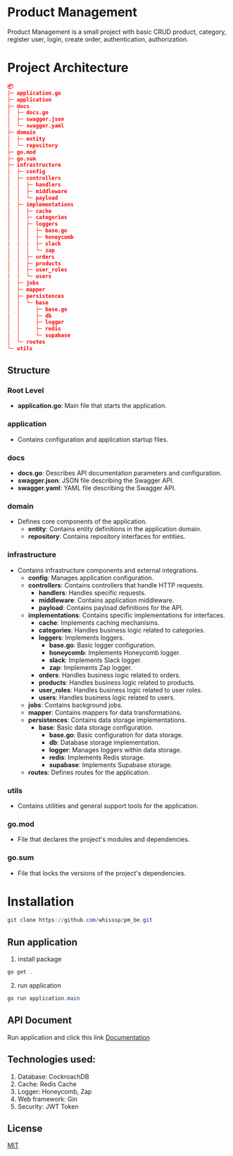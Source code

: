 # Product Management

Product Management is a small project with basic CRUD product, category, register user, login, create order, authentication, authorization.

# Project Architecture
```json
📦 
├─ application.go
├─ application
├─ docs
│  ├─ docs.go
│  ├─ swagger.json
│  └─ swagger.yaml
├─ domain
│  ├─ entity
│  └─ repository
├─ go.mod
├─ go.sum
├─ infrastructure
│  ├─ config
│  ├─ controllers
│  │  ├─ handlers
│  │  ├─ middleware
│  │  └─ payload
│  ├─ implementations
│  │  ├─ cache
│  │  ├─ categories
│  │  ├─ loggers
│  │  │  ├─ base.go
│  │  │  ├─ honeycomb
│  │  │  ├─ slack
│  │  │  └─ zap
│  │  ├─ orders
│  │  ├─ products
│  │  ├─ user_roles
│  │  └─ users
│  ├─ jobs
│  ├─ mapper
│  ├─ persistences
│  │  └─ base
│  │     ├─ base.go
│  │     ├─ db
│  │     ├─ logger
│  │     ├─ redis
│  │     └─ supabase
│  └─ routes
└─ utils
```

## Structure

### Root Level

- **application.go**: Main file that starts the application.

### application

- Contains configuration and application startup files.

### docs

- **docs.go**: Describes API documentation parameters and configuration.
- **swagger.json**: JSON file describing the Swagger API.
- **swagger.yaml**: YAML file describing the Swagger API.

### domain

- Defines core components of the application.
    - **entity**: Contains entity definitions in the application domain.
    - **repository**: Contains repository interfaces for entities.

### infrastructure

- Contains infrastructure components and external integrations.
    - **config**: Manages application configuration.
    - **controllers**: Contains controllers that handle HTTP requests.
        - **handlers**: Handles specific requests.
        - **middleware**: Contains application middleware.
        - **payload**: Contains payload definitions for the API.
    - **implementations**: Contains specific implementations for interfaces.
        - **cache**: Implements caching mechanisms.
        - **categories**: Handles business logic related to categories.
        - **loggers**: Implements loggers.
            - **base.go**: Basic logger configuration.
            - **honeycomb**: Implements Honeycomb logger.
            - **slack**: Implements Slack logger.
            - **zap**: Implements Zap logger.
        - **orders**: Handles business logic related to orders.
        - **products**: Handles business logic related to products.
        - **user_roles**: Handles business logic related to user roles.
        - **users**: Handles business logic related to users.
    - **jobs**: Contains background jobs.
    - **mapper**: Contains mappers for data transformations.
    - **persistences**: Contains data storage implementations.
        - **base**: Basic data storage configuration.
            - **base.go**: Basic configuration for data storage.
            - **db**: Database storage implementation.
            - **logger**: Manages loggers within data storage.
            - **redis**: Implements Redis storage.
            - **supabase**: Implements Supabase storage.
    - **routes**: Defines routes for the application.

### utils

- Contains utilities and general support tools for the application.

### go.mod

- File that declares the project's modules and dependencies.

### go.sum

- File that locks the versions of the project's dependencies.

# Installation



```powershell
git clone https://github.com/whisssp/pm_be.git
```

## Run application

1. install package
```powershell
go get .
```

2. run application
```powershell
go run application.main
```

## API Document
Run application and click this link
[Documentation](http://localhost:8080/api/v1/swagger/index.html#/)

## Technologies used:
1. Database: CockroachDB
2. Cache: Redis Cache
3. Logger: Honeycomb, Zap
4. Web framework: Gin
5. Security: JWT Token




## License

[MIT](https://choosealicense.com/licenses/mit/)